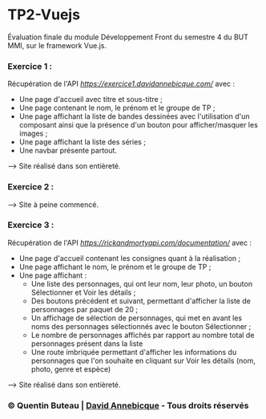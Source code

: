 # TP2-Vuejs

Évaluation finale du module Développement Front du semestre 4 du BUT MMI, sur le framework Vue.js.

### Exercice 1 :
Récupération de l'API *https://exercice1.davidannebicque.com/* avec :
* Une page d'accueil avec titre et sous-titre ;
* Une page contenant le nom, le prénom et le groupe de TP ;
* Une page affichant la liste de bandes dessinées avec l'utilisation d'un composant ainsi que la présence d'un bouton pour afficher/masquer les images ;
* Une page affichant la liste des séries ;
* Une navbar présente partout.

 --> Site réalisé dans son entièreté.

### Exercice 2 :
 --> Site à peine commencé.

### Exercice 3 :
Récupération de l'API *https://rickandmortyapi.com/documentation/* avec :
* Une page d'accueil contenant les consignes quant à la réalisation ;
* Une page affichant le nom, le prénom et le groupe de TP ;
* Une page affichant :
  * Une liste des personnages, qui ont leur nom, leur photo, un bouton Sélectionner et Voir les détails ;
  * Des boutons précédent et suivant, permettant d'afficher la liste de personnages par paquet de 20 ;
  * Un affichage de sélection de personnages, qui met en avant les noms des personnages sélectionnés avec le bouton Sélectionner ;
  * Le nombre de personnages affichés par rapport au nombre total de personnages présent dans la liste
  * Une route imbriquée permettant d'afficher les informations du personnages que l'on souhaite en cliquant sur Voir les détails (nom, photo, genre et espèce)

 --> Site réalisé dans son entièreté.


 ### &copy; Quentin Buteau | [David Annebicque](https://github.com/Dannebicque) - Tous droits réservés
